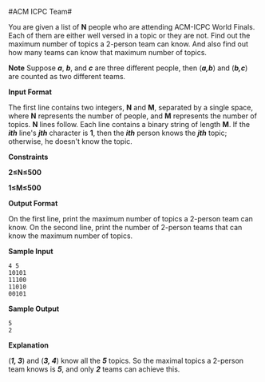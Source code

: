 ﻿#ACM ICPC Team#

You are given a list of **N** people who are attending ACM-ICPC World Finals. Each of them are either well versed in a topic or they are not. Find out the maximum number of topics a 2-person team can know. And also find out how many teams can know that maximum number of topics.

**Note** Suppose ***a***, ***b***, and ***c*** are three different people, then (***a,b***) and (***b,c***) are counted as two different teams.

**Input Format**

The first line contains two integers, **N** and **M**, separated by a single space, where **N** represents the number of people, and **M** represents the number of topics. **N** lines follow.
Each line contains a binary string of length **M**. If the ***ith*** line's ***jth*** character is **1**, then the ***ith*** person knows the ***jth*** topic; otherwise, he doesn't know the topic.

**Constraints**
 
**2≤N≤500**
 
**1≤M≤500**

**Output Format**

On the first line, print the maximum number of topics a 2-person team can know. 
On the second line, print the number of 2-person teams that can know the maximum number of topics.

**Sample Input**

    4 5
    10101 
    11100
    11010
    00101

**Sample Output**

    5
    2

**Explanation**

(***1, 3***) and (***3, 4***) know all the ***5*** topics. So the maximal topics a 2-person team knows is ***5***, and only ***2*** teams can achieve this.